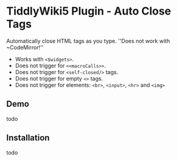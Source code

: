 # TiddlyWiki5 Plugin - Auto Close Tags

Automatically close HTML tags as you type. ''Does not work with ~CodeMirror!''

* Works with `<$widgets>`.
* Does not trigger for `<<macroCalls>>`.
* Does not trigger for `<self-closed/>` tags.
* Does not trigger for empty `<>` tags.
* Does not trigger for elements: `<br>`, `<input>`, `<hr>` and `<img>`

## Demo

todo

## Installation

todo